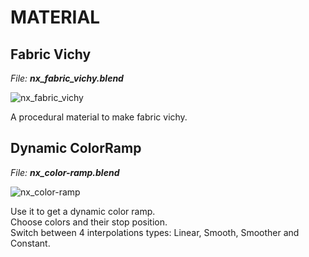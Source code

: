 # MATERIAL

## Fabric Vichy

_File: **nx_fabric_vichy.blend**_

![nx_fabric_vichy](https://user-images.githubusercontent.com/54265936/219126589-4d496da3-c323-41aa-9adb-f0026b2f7889.png)

A procedural material to make fabric vichy.

## Dynamic ColorRamp

_File: **nx_color-ramp.blend**_

![nx_color-ramp](https://user-images.githubusercontent.com/54265936/222953213-97c03ba1-9755-4b31-8276-17d87e1983a0.png)

Use it to get a dynamic color ramp.  
Choose colors and their stop position.  
Switch between 4 interpolations types: Linear, Smooth, Smoother and Constant.
